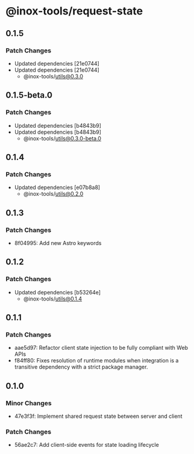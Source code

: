 # @inox-tools/request-state

## 0.1.5

### Patch Changes

- Updated dependencies [21e0744]
- Updated dependencies [21e0744]
  - @inox-tools/utils@0.3.0

## 0.1.5-beta.0

### Patch Changes

- Updated dependencies [b4843b9]
- Updated dependencies [b4843b9]
  - @inox-tools/utils@0.3.0-beta.0

## 0.1.4

### Patch Changes

- Updated dependencies [e07b8a8]
  - @inox-tools/utils@0.2.0

## 0.1.3

### Patch Changes

- 8f04995: Add new Astro keywords

## 0.1.2

### Patch Changes

- Updated dependencies [b53264e]
  - @inox-tools/utils@0.1.4

## 0.1.1

### Patch Changes

- aae5d97: Refactor client state injection to be fully compliant with Web APIs
- f84ff80: Fixes resolution of runtime modules when integration is a transitive dependency with a strict package manager.

## 0.1.0

### Minor Changes

- 47e3f3f: Implement shared request state between server and client

### Patch Changes

- 56ae2c7: Add client-side events for state loading lifecycle
